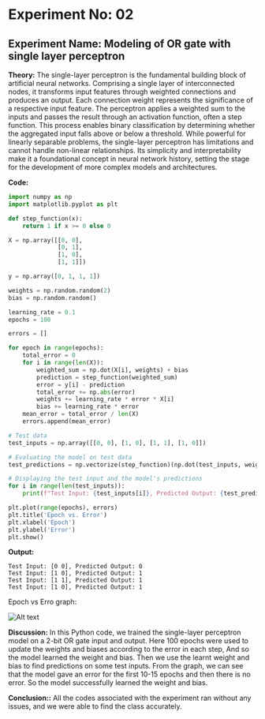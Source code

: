 # Experiment No: 02
## Experiment Name: Modeling of OR gate with single layer perceptron

**Theory:**
The single-layer perceptron is the fundamental building block of artificial neural networks. Comprising a single layer of interconnected nodes, it transforms input features through weighted connections and produces an output. Each connection weight represents the significance of a respective input feature. The perceptron applies a weighted sum to the inputs and passes the result through an activation function, often a step function. This process enables binary classification by determining whether the aggregated input falls above or below a threshold. While powerful for linearly separable problems, the single-layer perceptron has limitations and cannot handle non-linear relationships. Its simplicity and interpretability make it a foundational concept in neural network history, setting the stage for the development of more complex models and architectures.

**Code:**
```python
import numpy as np
import matplotlib.pyplot as plt

def step_function(x):
    return 1 if x >= 0 else 0

X = np.array([[0, 0],
              [0, 1],
              [1, 0],
              [1, 1]])

y = np.array([0, 1, 1, 1])

weights = np.random.random(2)
bias = np.random.random()

learning_rate = 0.1
epochs = 100

errors = []

for epoch in range(epochs):
    total_error = 0
    for i in range(len(X)):
        weighted_sum = np.dot(X[i], weights) + bias
        prediction = step_function(weighted_sum)
        error = y[i] - prediction
        total_error += np.abs(error)
        weights += learning_rate * error * X[i]
        bias += learning_rate * error
    mean_error = total_error / len(X)
    errors.append(mean_error)

# Test data
test_inputs = np.array([[0, 0], [1, 0], [1, 1], [1, 0]])

# Evaluating the model on test data
test_predictions = np.vectorize(step_function)(np.dot(test_inputs, weights) + bias)

# Displaying the test input and the model's predictions
for i in range(len(test_inputs)):
    print(f"Test Input: {test_inputs[i]}, Predicted Output: {test_predictions[i]}")

plt.plot(range(epochs), errors)
plt.title('Epoch vs. Error')
plt.xlabel('Epoch')
plt.ylabel('Error')
plt.show()
```
**Output:**

```Output Table (Actual vs Predicted):
Test Input: [0 0], Predicted Output: 0
Test Input: [1 0], Predicted Output: 1
Test Input: [1 1], Predicted Output: 1
Test Input: [1 0], Predicted Output: 1
```
Epoch vs Erro graph:

![Alt text](https://github.com/AbuSyeedShihab/ECE-4124-Digital-Signal-Processing-Sessiona/blob/main/epoch%20vs%20error.png?raw=true)


**Discussion:**
In this Python code, we trained the single-layer perceptron model on a 2-bit OR gate input and output. Here 100 epochs were used to update the weights and biases according to the error in each step, And so the model learned the weight and bias. Then we use the learnt weight and bias to find predictions on some test inputs. From the graph, we can see that the model gave an error for the first 10-15 epochs and then there is no error. So the model successfully learned the weight and bias.

**Conclusion::**
All the codes associated with the experiment ran without any issues, and we were able to find the class accurately.

